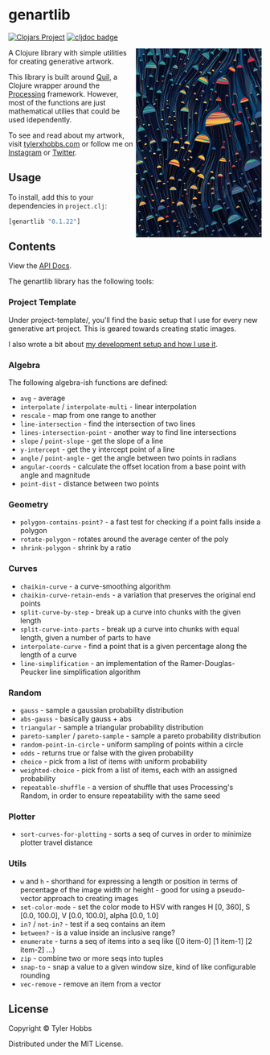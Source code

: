 # genartlib

[![Clojars Project](https://img.shields.io/clojars/v/genartlib.svg)](https://clojars.org/genartlib)
[![cljdoc badge](https://cljdoc.org/badge/genartlib/genartlib)](https://cljdoc.org/d/genartlib/genartlib/CURRENT)

<img src="dev-resources/ectogenesis-small.jpg" alt="Ectogenesis" title="Ectogenesis" align="right" width="250"/>

A Clojure library with simple utilities for creating generative artwork.

This library is built around [Quil](https://github.com/quil/quil), a Clojure wrapper around the [Processing](https://processing.org) framework. However, most of the functions are just mathematical utilies that could be used idependently.


To see and read about my artwork, visit [tylerxhobbs.com](https://tylerxhobbs.com) or follow me on [Instagram](https://instagram.com/tylerxhobbs) or [Twitter](https://twitter.com/tylerxhobbs).

## Usage

To install, add this to your dependencies in `project.clj`:

```clojure
[genartlib "0.1.22"]
```

## Contents

View the [API Docs](https://cljdoc.org/d/genartlib/genartlib/CURRENT).

The genartlib library has the following tools:

### Project Template

Under project-template/, you'll find the basic setup that I use for every new generative art project. This is geared towards creating static images.

I also wrote a bit about [my development setup and how I use it](https://tylerxhobbs.com/essays/2015/using-quil-for-artwork).

### Algebra

The following algebra-ish functions are defined:
* `avg` - average
* `interpolate` / `interpolate-multi` - linear interpolation
* `rescale` - map from one range to another
* `line-intersection` - find the intersection of two lines
* `lines-intersection-point` - another way to find line intersections
* `slope` / `point-slope` - get the slope of a line
* `y-intercept` - get the y intercept point of a line
* `angle` / `point-angle` - get the angle between two points in radians
* `angular-coords` - calculate the offset location from a base point with angle and magnitude
* `point-dist` - distance between two points

### Geometry

* `polygon-contains-point?` - a fast test for checking if a point falls inside a polygon
* `rotate-polygon` - rotates around the average center of the poly
* `shrink-polygon` - shrink by a ratio

### Curves

* `chaikin-curve` - a curve-smoothing algorithm
* `chaikin-curve-retain-ends` - a variation that preserves the original end points
* `split-curve-by-step` - break up a curve into chunks with the given length
* `split-curve-into-parts` - break up a curve into chunks with equal length, given a number of parts to have
* `interpolate-curve` - find a point that is a given percentage along the length of a curve
* `line-simplification` - an implementation of the Ramer-Douglas-Peucker line simplification algorithm

### Random

* `gauss` - sample a gaussian probability distribution
* `abs-gauss` - basically gauss + abs
* `triangular` - sample a triangular probability distribution
* `pareto-sampler` / `pareto-sample` - sample a pareto probability distribution
* `random-point-in-circle` - uniform sampling of points within a circle
* `odds` - returns true or false with the given probability
* `choice` - pick from a list of items with uniform probability
* `weighted-choice` - pick from a list of items, each with an assigned probability
* `repeatable-shuffle` - a version of shuffle that uses Processing's Random, in order to ensure repeatability with the same seed

### Plotter

* `sort-curves-for-plotting` - sorts a seq of curves in order to minimize plotter travel distance

### Utils

* `w` and `h` - shorthand for expressing a length or position in terms of percentage of the image width or height - good for using a pseudo-vector approach to creating images
* `set-color-mode` - set the color mode to HSV with ranges H [0, 360], S [0.0, 100.0], V [0.0, 100.0], alpha [0.0, 1.0]
* `in?` / `not-in?` - test if a seq contains an item
* `between?` - is a value inside an inclusive range?
* `enumerate` - turns a seq of items into a seq like ([0 item-0] [1 item-1] [2 item-2] ...)
* `zip` - combine two or more seqs into tuples
* `snap-to` - snap a value to a given window size, kind of like configurable rounding
* `vec-remove` - remove an item from a vector


## License

Copyright © Tyler Hobbs

Distributed under the MIT License.
